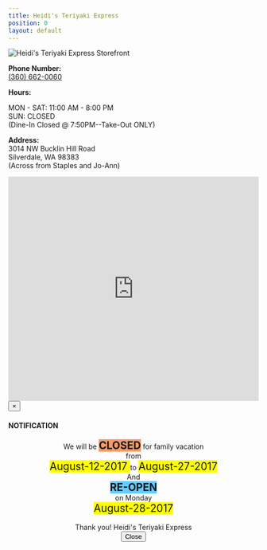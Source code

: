 ```yaml
---
title: Heidi's Teriyaki Express
position: 0
layout: default
---
```


![Heidi's Teriyaki Express Storefront](/uploads/storefront.jpg)

<p><b>Phone Number:</b> <br/><a href="360-662-0060">(360) 662-0060</a><br/></p>

<p><b>Hours:</b><br/>

MON - SAT: 11:00 AM - 8:00 PM<br/>
SUN: CLOSED<br/>
(Dine-In Closed @ 7:50PM--Take-Out ONLY)<br/>
<p/>

<p><b>Address:</b><br/>
3014 NW Bucklin Hill Road<br/>
Silverdale, WA 98383<br/>
(Across from Staples and Jo-Ann)<br/>
</p>

<iframe src="https://www.google.com/maps/embed?pb=!1m18!1m12!1m3!1d2687.707223349842!2d-122.69196668436793!3d47.65125597918769!2m3!1f0!2f0!3f0!3m2!1i1024!2i768!4f13.1!3m3!1m2!1s0x54903a9432099a4b%3A0x88500a0880d8fef4!2sHeidi\+Teriyaki\+Express!5e0!3m2!1sen!2sus!4v1469594514828" height="450" width="100%" frameborder="0" style="border:0" allowfullscreen></iframe>

<style>.notice{text-align: center;}.highlightme{background-color:#FFFF00; font-size: 150%;}.highlightmeclosed{background-color:#ff9966; font-size: 150%;}.highlightmereopen{background-color:#66ccff; font-size: 150%;}.cdate{background-color:#FFFF00; font-size: 150%;}</style><script src="https://ajax.googleapis.com/ajax/libs/jquery/3.2.1/jquery.min.js"></script><script src="https://maxcdn.bootstrapcdn.com/bootstrap/3.3.7/js/bootstrap.min.js"></script><link rel="stylesheet" href="https://maxcdn.bootstrapcdn.com/bootstrap/3.3.7/css/bootstrap.min.css"><script>$( document ).ready(function(){var timeInMs=Date.now();var msec=Date.parse("August 28, 2017");if(timeInMs < msec)$("#btn_modal").click();});</script><div class="container"> <button type="hidden" style="display:none" id="btn_modal" class="btn btn-info btn-lg" data-toggle="modal" data-target="#myModal"></button> <div class="modal fade" id="myModal" role="dialog"><div class="modal-dialog"> <div class="modal-content notic"><div class="modal-header"> <button type="button" class="close" data-dismiss="modal">&times;</button> <h4 class="modal-title">NOTIFICATION </h4></div><div class="modal-body"> <p style="word-wrap: break-word;"><div class="notice">We will be <span class="highlightmeclosed"><b>CLOSED</b></span> for family vacation<br>from <br><span class="cdate"> August-12-2017 </span> to <span class="cdate">August-27-2017</span> <br>And <br><span class="highlightmereopen"><b>RE-OPEN</b></span><br>on Monday <br><span class="cdate"> August-28-2017</span> <br><br><span>Thank you! Heidi's Teriyaki Express</span><div class="modal-footer"> <button type="button" class="btn btn-default" data-dismiss="modal">Close</button>